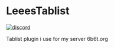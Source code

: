 # LeeesTablist
[![discord](https://discord.com/api/guilds/683053832694923319/embed.png)](https://discord.gg/WWm35Tc)

Tablist plugin i use for my server 6b6t.org
